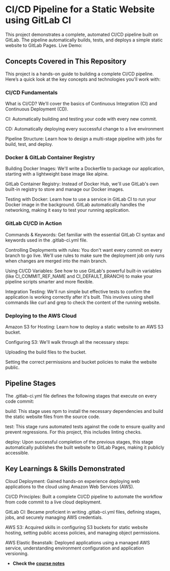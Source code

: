 # CI/CD Pipeline for a Static Website using GitLab CI
This project demonstrates a complete, automated CI/CD pipeline built on GitLab. The pipeline automatically builds, tests, and deploys a simple static website to GitLab Pages.
Live Demo: 
## Concepts Covered in This Repository
This project is a hands-on guide to building a complete CI/CD pipeline. Here’s a quick look at the key concepts and technologies you'll work with:
### CI/CD Fundamentals
What is CI/CD? We'll cover the basics of Continuous Integration (CI) and Continuous Deployment (CD).

CI: Automatically building and testing your code with every new commit.

CD: Automatically deploying every successful change to a live environment

Pipeline Structure: Learn how to design a multi-stage pipeline with jobs for build, test, and deploy. 
### Docker & GitLab Container Registry
Building Docker Images: We'll write a Dockerfile to package our application, starting with a lightweight base image like alpine.

GitLab Container Registry: Instead of Docker Hub, we'll use GitLab's own built-in registry to store and manage our Docker images.

Testing with Docker: Learn how to use a service in GitLab CI to run your Docker image in the background. GitLab automatically handles the networking, making it easy to test your running application.

###  GitLab CI/CD in Action
Commands & Keywords: Get familiar with the essential GitLab CI syntax and keywords used in the .gitlab-ci.yml file.

Controlling Deployments with rules: You don't want every commit on every branch to go live. We'll use rules to make sure the deployment job only runs when changes are merged into the main branch.

Using CI/CD Variables: See how to use GitLab's powerful built-in variables (like CI_COMMIT_REF_NAME and CI_DEFAULT_BRANCH) to make your pipeline scripts smarter and more flexible.

Integration Testing: We'll run simple but effective tests to confirm the application is working correctly after it's built. This involves using shell commands like curl and grep to check the content of the running website.
### Deploying to the AWS Cloud
Amazon S3 for Hosting: Learn how to deploy a static website to an AWS S3 bucket.

Configuring S3: We'll walk through all the necessary steps:

Uploading the build files to the bucket.

Setting the correct permissions and bucket policies to make the website public.


## Pipeline Stages
The .gitlab-ci.yml file defines the following stages that execute on every code commit:

build: This stage uses npm to install the necessary dependencies and build the static website files from the source code.

test: This stage runs automated tests against the code to ensure quality and prevent regressions. For this project, this includes linting checks.

deploy: Upon successful completion of the previous stages, this stage automatically publishes the built website to GitLab Pages, making it publicly accessible.
## Key Learnings & Skills Demonstrated

Cloud Deployment: Gained hands-on experience deploying web applications to the cloud using Amazon Web Services (AWS).

CI/CD Principles: Built a complete CI/CD pipeline to automate the workflow from code commit to a live cloud deployment.

GitLab CI: Became proficient in writing .gitlab-ci.yml files, defining stages, jobs, and securely managing AWS credentials.

AWS S3: Acquired skills in configuring S3 buckets for static website hosting, setting public access policies, and managing object permissions.

AWS Elastic Beanstalk:  Deployed applications using a managed AWS service, understanding environment configuration and application versioning.


- **Check the** [**course notes**](docs/course-notes.md)

